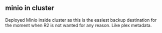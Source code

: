 ## minio in cluster

Deployed Minio inside cluster as this is the easiest backup destination for the   moment when R2 is not wanted for any reason. Like plex metadata.
